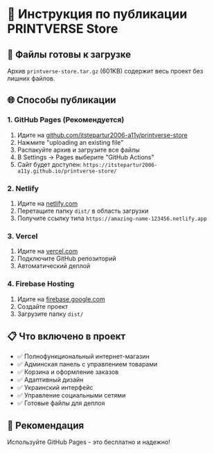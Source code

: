 # 🚀 Инструкция по публикации PRINTVERSE Store

## 📁 Файлы готовы к загрузке
Архив `printverse-store.tar.gz` (601KB) содержит весь проект без лишних файлов.

## 🌐 Способы публикации

### 1. GitHub Pages (Рекомендуется)
1. Идите на [github.com/itstepartur2006-a11y/printverse-store](https://github.com/itstepartur2006-a11y/printverse-store)
2. Нажмите "uploading an existing file"
3. Распакуйте архив и загрузите все файлы
4. В Settings → Pages выберите "GitHub Actions"
5. Сайт будет доступен: `https://itstepartur2006-a11y.github.io/printverse-store/`

### 2. Netlify
1. Идите на [netlify.com](https://netlify.com)
2. Перетащите папку `dist/` в область загрузки
3. Получите ссылку типа `https://amazing-name-123456.netlify.app`

### 3. Vercel
1. Идите на [vercel.com](https://vercel.com)
2. Подключите GitHub репозиторий
3. Автоматический деплой

### 4. Firebase Hosting
1. Идите на [firebase.google.com](https://firebase.google.com)
2. Создайте проект
3. Загрузите папку `dist/`

## 📋 Что включено в проект
- ✅ Полнофункциональный интернет-магазин
- ✅ Админская панель с управлением товарами
- ✅ Корзина и оформление заказов
- ✅ Адаптивный дизайн
- ✅ Украинский интерфейс
- ✅ Управление социальными сетями
- ✅ Готовые файлы для деплоя

## 🎯 Рекомендация
Используйте GitHub Pages - это бесплатно и надежно!
